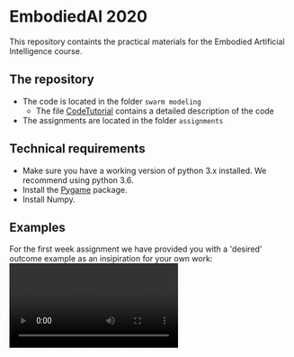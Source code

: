 # EmbodiedAI 2020
This repository containts the practical materials for the Embodied Artificial Intelligence course.

## The repository
- The code is located in the folder `swarm modeling`
  - The file [CodeTutorial](CodeTutorial.pdf) contains a detailed description of the code
- The assignments are located in the folder `assignments`

## Technical requirements
- Make sure you have a working version of python 3.x installed. We recommend using python 3.6.
- Install the [Pygame] package.
- Install Numpy.

## Examples
For the first week assignment we have provided you with a 'desired' outcome example as an insipiration for your own work:
![Output sample](examples/flocking.mp4)

[Pygame]: https://www.pygame.org/wiki/GettingStarted

